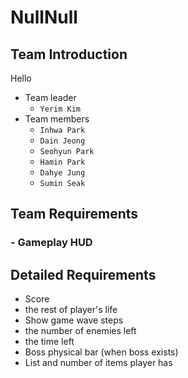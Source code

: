 # NullNull
## Team Introduction
Hello
- Team leader
    - `Yerim Kim`
- Team members
    - `Inhwa Park`
    - `Dain Jeong`
    - `Seohyun Park`
    - `Hamin Park`
    - `Dahye Jung`
    - `Sumin Seak`
## Team Requirements
### - Gameplay HUD
## Detailed Requirements
- Score
- the rest of player's life
- Show game wave steps
- the number of enemies left
- the time left
- Boss physical bar (when boss exists)
- List and number of items player has
